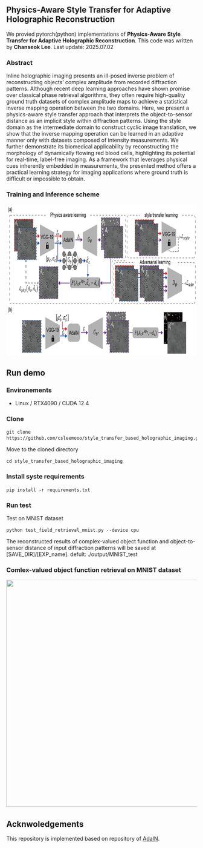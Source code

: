 ## Physics-Aware Style Transfer for Adaptive Holographic Reconstruction 

We provied pytorch(python) implementations of **Physics-Aware Style Transfer for Adaptive Holographic Reconstruction**. 
This code was written by **Chanseok Lee**.
Last update: 2025.07.02

### Abstract
Inline holographic imaging presents an ill-posed inverse problem of reconstructing objects’ complex amplitude from recorded diffraction patterns. Although recent deep learning approaches have shown promise over classical phase retrieval algorithms, they often require high-quality ground truth datasets of complex amplitude maps to achieve a statistical inverse mapping operation between the two domains. Here, we present a physics-aware style transfer approach that interprets the object-to-sensor distance as an implicit style within diffraction patterns. Using the style domain as the intermediate domain to construct cyclic image translation, we show that the inverse mapping operation can be learned in an adaptive manner only with datasets composed of intensity measurements. We further demonstrate its biomedical applicability by reconstructing the morphology of dynamically flowing red blood cells, highlighting its potential for real-time, label-free imaging. As a framework that leverages physical cues inherently embedded in measurements, the presented method offers a practical learning strategy for imaging applications where ground truth is difficult or impossible to obtain.

### Training and Inference scheme
<p align = "center">
<img src="/Figures/training.png" width="800" height="400">
</p>

## Run demo
### Environements
- Linux / RTX4090 / CUDA 12.4
### Clone
```
git clone https://github.com/csleemooo/style_transfer_based_holographic_imaging.git
```
Move to the cloned directory
```
cd style_transfer_based_holographic_imaging
```
### Install syste requirements
```
pip install -r requirements.txt
```
### Run test
Test on MNIST dataset
```
python test_field_retrieval_mnist.py --device cpu
```
The reconstructed results of complex-valued object function and object-to-sensor distance of input diffraction patterns will be saved at [SAVE_DIR]/[EXP_name]. defult: ./output/MNIST_test

### Comlex-valued object function retrieval on MNIST dataset 
<p align = "center">
<img src="/Figures/Mnist-result.png" width="800" height="600">
</p>

## Acknwoledgements
This repository is implemented based on repository of [AdaIN](https://github.com/naoto0804/pytorch-AdaIN).
